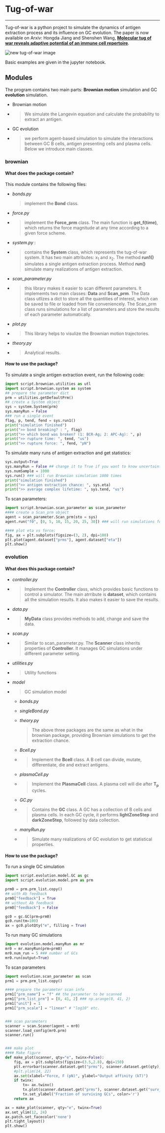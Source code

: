 # Tug-of-war

---

Tug-of-war is a python project to simulate the dynamics of antigen extraction process and its influence on GC evolution. The paper is now available on Arxiv:  Hongda Jiang and Shenshen Wang, [**Molecular tug of war reveals adaptive potential of an immune cell repertoire**](https://arxiv.org/abs/2209.13994).

![new tug-of-war image](/tug-of-war-demo.png)

Basic examples are given in the jupyter notebook.


## Modules

The program contains two main parts: **Brownian motion** simulation and GC **evolution** simulation. 

- Brownian motion

- > We simulate the Langevin equation and calculate the probability to extract an antigen. 

- GC evolution

- >  we perform agent-based simulation to simulate the interactions between GC B cells, antigen presenting cells and plasma cells. Below we introduce main classes. 



### brownian

#### What does the package contain?

This module contains the following files:

- *bonds.py* 

  > implement the **Bond** class. 

- *force.py* 

- > implement the **Force_prm** class. The main function is **get_f(time)**, which returns the force magnitude at any time according to a given force scheme. 

- *system.py* : 

- >  contains the **System** class, which represents the tug-of-war system. It has two main attributes: x<sub>1</sub> and x<sub>2</sub>. The method **run1()** simulates a single antigen extraction process. Method **run()** simulate many realizations of antigen extraction.  

- *scan_parameter.py* 

- > this library makes it easier to scan different parameters. It implememts two main classes:  **Data** and **Scan_prm**. The Data class utlizes a dict to store all the quantities of interest, which can be saved to file or loaded from file conveniencely. The Scan_prm class runs simulations for a list of parameters and store the results of each parameter automatically. 

- *plot.py* 

- > This library helps to visulize the Brownian motion trajectories. 

- *theory.py* 

- > Analytical results.



#### How to use the package?

To simulate a single antigen extraction event, run the following code:

```python
import script.brownian.utilities as utl
import script.brownian.system as system
## prepare the parameter dict
prm = utilities.getDefaultPrm()
## create a System object
sys = system.System(prm)
sys.manyRun = False
### run a single event
flag, p, tend, fend = sys.run1()
print("simulation finished")
print(">> bond breaking? : ", flag)
print(">> which bond was broken? (1: BCR-Ag; 2: APC-Ag): ", p)
print(">> rupture time: ", tend, "us")
print(">> rupture force: ", fend, "pN")
```

To simulate many runs of antigen extraction and get statistics:

```python
sys.output=True
sys.manyRun = False ## change it to True if you want to know uncertainty of eta
sys.numSample = 1000
sys.run() ### will run Brownian simulation 1000 times
print("simulation finished")
print(">> antigen extraction chance: ", sys.eta)
print(">> average complex lifetime: ", sys.tend, "us")

```

To scan parameters:

```python
import script.brownian.scan_parameter as scan_parameter
#### create a Scan_prm object
agent = scan_parameter.Scan_prm(sto = sys)
agent.run("f0", [0, 5, 10, 15, 20, 25, 30]) ### will run simulations for f0=0, 5, 10, ..., 30

#### plot eta vs force:
fig, ax = plt.subplots(figsize=(3, 2), dpi=100)
plt.plot(agent.dataset["prms"], agent.dataset["eta"])
plt.show()
```



### evolution

#### What does this package contain?

- *controller.py*

- > Implement the **Controller** class, which provides basic functions to control a simulator. The main atrribute is **dataset**, which contains all the simulation results. It also makes it easier to save the results.

- *data.py*

- > **MyData** class provides methods to add, change and save the data. 

- *scan.py*

- > Similar to scan_parameter.py. The **Scanner** class inherits properties of **Controller**. It manages GC simulations under different parameter setting. 

- *utilities.py*

- > Utility functions

- *model*

- > GC simulation model

  - *bonds.py*

  - *singleBond.py*

  - *theory.py*

    > The above three packages are the same as what in the brownian package, providing Brownian simulations to get the extraction chance. 

  - *Bcell.py*

  - > Implement the **Bcell** class. A B cell can divide, mutate, differentiate, die and extract antigens. 

  - *plasmaCell.py*

  - > Implement the **PlasmaCell** class. A plasma cell will die after **T<sub>p</sub>** cycles.

  - *GC.py*

  - > Contains the **GC** class. A GC has a collection of B cells and plasma cells. In each GC cycle, it performs **lightZoneStep** and **darkZoneStep**, followed by data collection.

  - *manyRun.py*

  - > Simulate many realizations of GC evolution to get statistical properties. 

#### How to use the package?

To run a single GC simulation

```python
import script.evolution.model.GC as gc
import script.evolution.model.prm as prm

prm0 = prm.prm_list.copy()
## with Ab feedback
prm0["feedback"] = True
## without Ab feedback
prm0["feedback"] = False

gc0 = gc.GC(prm=prm0)
gc0.run(tm=100)
ax = gc0.plotQty("e", filling = True)
```

To run many GC simulations

```python
import evolution.model.manyRun as mr
mr0 = mr.manyRun(prm=prm0)
mr0.num_run = 5 ### number of GCs
mr0.run(output=True)
```

To scan parameters

```python
import evolution.scan_parameter as scan
prm1 = prm.prm_list.copy()

#### prepare the parameter scan info
prm1["prm_name"] = "f" ## the parameter to be scanned
prm1["prm_list_prm"] = [0, 41, 2] ### np.arange(0, 41, 2)
prm1["unit"] = 1
prm1["prm_scale"] = "linear" # "log10" etc.


### scan parameters
scanner = scan.Scaner(agent = mr0)
scanner.load_config(mr0.prm)
scanner.run()


### make plot
#### Make figure
def make_plot(scanner, qty="e", twinx=False):
    fig, ax = plt.subplots(figsize=(3.5,2.8), dpi=150)
    plt.errorbar(scanner.dataset.get("prms"), scanner.dataset.get(qty), yerr=scanner.dataset.get(qty+"_std"), capsize=3, fmt='ok', fillstyle='none', ms=5)
    #plt.ylim(14, 22)
    ax.set(xlabel="Force, F (pN)", ylabel="Output affinity (kT)")
    if twinx:
        tx= ax.twinx()
        tx.plot(scanner.dataset.get("prms"), scanner.dataset.get("surv_prob"), '--sr', fillstyle='none')
        tx.set_ylabel("Fraction of surviving GCs", color='r')
    return ax

ax = make_plot(scanner, qty="e", twinx=True)
ax.set_ylim(12, 24)
ax.patch.set_facecolor('none')
plt.tight_layout()
plt.show()
```
